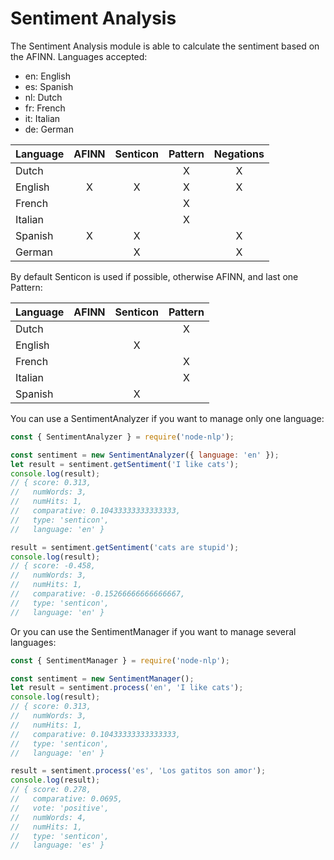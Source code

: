 # Sentiment Analysis

The Sentiment Analysis module is able to calculate the sentiment based on the AFINN.
Languages accepted:

- en: English
- es: Spanish
- nl: Dutch
- fr: French
- it: Italian
- de: German

| Language | AFINN | Senticon | Pattern | Negations |
| -------- | :---: | :------: | :-----: | :-------: |
| Dutch    |       |          |    X    |     X     |
| English  |   X   |    X     |    X    |     X     |
| French   |       |          |    X    |           |
| Italian  |       |          |    X    |           |
| Spanish  |   X   |    X     |         |     X     |
| German   |       |    X     |         |     X     |

By default Senticon is used if possible, otherwise AFINN, and last one Pattern:

| Language | AFINN | Senticon | Pattern |
| -------- | :---: | :------: | :-----: |
| Dutch    |       |          |    X    |
| English  |       |    X     |         |
| French   |       |          |    X    |
| Italian  |       |          |    X    |
| Spanish  |       |    X     |         |

You can use a SentimentAnalyzer if you want to manage only one language:

```javascript
const { SentimentAnalyzer } = require('node-nlp');

const sentiment = new SentimentAnalyzer({ language: 'en' });
let result = sentiment.getSentiment('I like cats');
console.log(result);
// { score: 0.313,
//   numWords: 3,
//   numHits: 1,
//   comparative: 0.10433333333333333,
//   type: 'senticon',
//   language: 'en' }

result = sentiment.getSentiment('cats are stupid');
console.log(result);
// { score: -0.458,
//   numWords: 3,
//   numHits: 1,
//   comparative: -0.15266666666666667,
//   type: 'senticon',
//   language: 'en' }
```

Or you can use the SentimentManager if you want to manage several languages:

```javascript
const { SentimentManager } = require('node-nlp');

const sentiment = new SentimentManager();
let result = sentiment.process('en', 'I like cats');
console.log(result);
// { score: 0.313,
//   numWords: 3,
//   numHits: 1,
//   comparative: 0.10433333333333333,
//   type: 'senticon',
//   language: 'en' }

result = sentiment.process('es', 'Los gatitos son amor');
console.log(result);
// { score: 0.278,
//   comparative: 0.0695,
//   vote: 'positive',
//   numWords: 4,
//   numHits: 1,
//   type: 'senticon',
//   language: 'es' }
```
